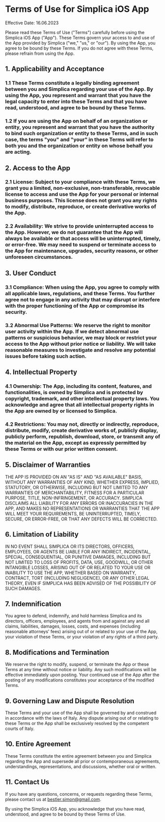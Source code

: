 # Terms of Use for Simplica iOS App

Effective Date: 16.06.2023

Please read these Terms of Use ("Terms") carefully before using the Simplica iOS App ("App"). These Terms govern your access to and use of the App provided by Simplica ("we," "us," or "our"). By using the App, you agree to be bound by these Terms. If you do not agree with these Terms, please refrain from using the App.

## 1. Applicability and Acceptance

### 1.1 These Terms constitute a legally binding agreement between you and Simplica regarding your use of the App. By using the App, you represent and warrant that you have the legal capacity to enter into these Terms and that you have read, understood, and agree to be bound by these Terms.

### 1.2 If you are using the App on behalf of an organization or entity, you represent and warrant that you have the authority to bind such organization or entity to these Terms, and in such case, the terms "you" and "your" in these Terms will refer to both you and the organization or entity on whose behalf you are acting.

## 2. Access to the App

### 2.1 License: Subject to your compliance with these Terms, we grant you a limited, non-exclusive, non-transferable, revocable license to access and use the App for your personal or internal business purposes. This license does not grant you any rights to modify, distribute, reproduce, or create derivative works of the App.

### 2.2 Availability: We strive to provide uninterrupted access to the App. However, we do not guarantee that the App will always be available or that access will be uninterrupted, timely, or error-free. We may need to suspend or terminate access to the App for maintenance, upgrades, security reasons, or other unforeseen circumstances.

## 3. User Conduct

### 3.1 Compliance: When using the App, you agree to comply with all applicable laws, regulations, and these Terms. You further agree not to engage in any activity that may disrupt or interfere with the proper functioning of the App or compromise its security.

### 3.2 Abnormal Use Patterns: We reserve the right to monitor user activity within the App. If we detect abnormal use patterns or suspicious behavior, we may block or restrict your access to the App without prior notice or liability. We will take reasonable measures to investigate and resolve any potential issues before taking such action.

## 4. Intellectual Property

### 4.1 Ownership: The App, including its content, features, and functionalities, is owned by Simplica and is protected by copyright, trademark, and other intellectual property laws. You acknowledge and agree that all intellectual property rights in the App are owned by or licensed to Simplica.

### 4.2 Restrictions: You may not, directly or indirectly, reproduce, distribute, modify, create derivative works of, publicly display, publicly perform, republish, download, store, or transmit any of the material on the App, except as expressly permitted by these Terms or with our prior written consent.

## 5. Disclaimer of Warranties

THE APP IS PROVIDED ON AN "AS IS" AND "AS AVAILABLE" BASIS, WITHOUT ANY WARRANTIES OF ANY KIND, WHETHER EXPRESS, IMPLIED, STATUTORY, OR OTHERWISE, INCLUDING BUT NOT LIMITED TO ANY WARRANTIES OF MERCHANTABILITY, FITNESS FOR A PARTICULAR PURPOSE, TITLE, NON-INFRINGEMENT, OR ACCURACY. SIMPLICA DISCLAIMS ALL LIABILITY FOR ANY ERRORS OR INACCURACIES IN THE APP, AND MAKES NO REPRESENTATIONS OR WARRANTIES THAT THE APP WILL MEET YOUR REQUIREMENTS, BE UNINTERRUPTED, TIMELY, SECURE, OR ERROR-FREE, OR THAT ANY DEFECTS WILL BE CORRECTED.

## 6. Limitation of Liability

IN NO EVENT SHALL SIMPLICA OR ITS DIRECTORS, OFFICERS, EMPLOYEES, OR AGENTS BE LIABLE FOR ANY INDIRECT, INCIDENTAL, SPECIAL, CONSEQUENTIAL, OR PUNITIVE DAMAGES, INCLUDING BUT NOT LIMITED TO LOSS OF PROFITS, DATA, USE, GOODWILL, OR OTHER INTANGIBLE LOSSES, ARISING OUT OF OR RELATED TO YOUR USE OR INABILITY TO USE THE APP, WHETHER BASED ON WARRANTY, CONTRACT, TORT (INCLUDING NEGLIGENCE), OR ANY OTHER LEGAL THEORY, EVEN IF SIMPLICA HAS BEEN ADVISED OF THE POSSIBILITY OF SUCH DAMAGES.

## 7. Indemnification

You agree to defend, indemnify, and hold harmless Simplica and its directors, officers, employees, and agents from and against any and all claims, liabilities, damages, losses, costs, and expenses (including reasonable attorneys' fees) arising out of or related to your use of the App, your violation of these Terms, or your violation of any rights of a third party.

## 8. Modifications and Termination

We reserve the right to modify, suspend, or terminate the App or these Terms at any time without notice or liability. Any such modifications will be effective immediately upon posting. Your continued use of the App after the posting of any modifications constitutes your acceptance of the modified Terms.

## 9. Governing Law and Dispute Resolution

These Terms and your use of the App shall be governed by and construed in accordance with the laws of Italy. Any dispute arising out of or relating to these Terms or the App shall be exclusively resolved by the competent courts of Italy.

## 10. Entire Agreement

These Terms constitute the entire agreement between you and Simplica regarding the App and supersede all prior or contemporaneous agreements, understandings, representations, and discussions, whether oral or written.

## 11. Contact Us

If you have any questions, concerns, or requests regarding these Terms, please contact us at bestler.simon@gmail.com.

By using the Simplica iOS App, you acknowledge that you have read, understood, and agree to be bound by these Terms of Use.
